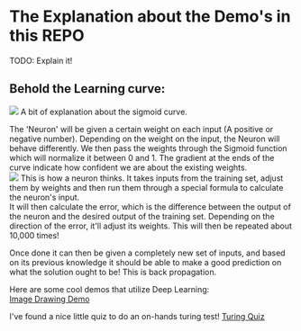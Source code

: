 # The Explanation about the Demo's in this REPO
TODO: Explain it!
## Behold the Learning curve:
<img src="https://cdn-images-1.medium.com/max/800/1*sK6hjHszCwTE8GqtKNe1Yg.png">
A bit of explanation about the sigmoid curve. 

The 'Neuron' will be given a certain weight on each input (A positive or negative number). Depending on the weight on the input, the Neuron will behave differently. We then pass the weights through the Sigmoid function which will normalize it between 0 and 1. The gradient at the ends of the curve indicate how confident we are about the existing weights.  
<img src="https://cdn-images-1.medium.com/max/400/1*-1trgA6DUEaafJZv3k0mGw.jpeg">
This is how a neuron thinks. It takes inputs from the training set, adjust them by weights and then run them through a special formula to calculate the neuron's input.  
It will then calculate the error, which is the difference between the output of the neuron and the desired output of the training set.
Depending on the direction of the error, it'll adjust its weights. 
This will then be repeated about 10,000 times!

Once done it can then be given a completely new set of inputs, and based on its previous knowledge it should be able to make a good prediction on what the solution ought to be!
This is back propagation.	


Here are some cool demos that utilize Deep Learning: 
</br><a href="https://cs.stanford.edu/people/karpathy/convnetjs/demo/image_regression.html">Image Drawing Demo</a>

I've found a nice little quiz to do an on-hands turing test!
<a href="https://www.newscientist.com/article/visual-turing-test/">Turing Quiz</a>